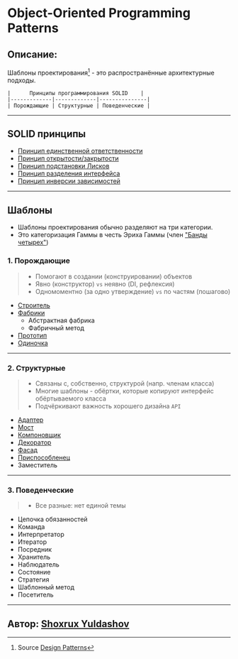 # Object-Oriented Programming Patterns

## Описание:

Шаблоны проектирования[^1] - это распространённые архитектурные подходы.

```text
|      Принципы программирования SOLID    |
|-------------|-------------|---------------|
| Порождающие | Структурные | Поведенческие |
```

---

## SOLID принципы

- [Принцип единственной ответственности](src/solid/README.md#srp)
- [Принцип открытости/закрытости](src/solid/README.md#ocp)
- [Принцип подстановки Лисков](src/solid/README.md#lsp)
- [Принцип разделения интерфейса](src/solid/README.md#isp)
- [Принцип инверсии зависимостей](src/solid/README.md#dip)

---

## Шаблоны

- Шаблоны проектирования обычно разделяют на три категории.
- Это категоризация Гаммы в честь Эриха Гаммы (член ["Банды четырех"](https://ru.wikipedia.org/wiki/Design_Patterns))

### 1. Порождающие

> - Помогают в создании (конструировании) объектов
> - Явно (конструктор) `vs` неявно (DI, рефлексия)
> - Одномоментно (за одно утверждение) `vs` по частям (пошагово)

- [Строитель](src/creational/builder/README.md)
- [Фабрики](src/creational/factories/README.md)
    - Абстрактная фабрика
    - Фабричный метод
- [Прототип](src/creational/prototype/README.md)
- [Одиночка](src/creational/singleton/README.md)

---

### 2. Структурные

> - Связаны с, собственно, структурой (напр. членам класса)
> - Многие шаблоны - обёртки, которые копируют интерфейс обёртываемого класса
> - Подчёркивают важность хорошего дизайна `API`

- [Адаптер](src/structural/adapter/README.md)
- [Мост](src/structural/bridge/README.md)
- [Компоновщик](src/structural/composite/README.md)
- [Декоратор](/src/structural/decorator/README.md)
- [Фасад](src/structural/facade/README.md)
- [Приспособленец](src/structural/flywieght/README.md)
- Заместитель

---

### 3. Поведенческие

> - Все разные: нет единой темы

- Цепочка обязанностей
- Команда
- Интерпретатор
- Итератор
- Посредник
- Хранитель
- Наблюдатель
- Состояние
- Стратегия
- Шаблонный метод
- Посетитель

---

## Автор: [Shoxrux Yuldashov](https://github.com/shyuldashov)

[^1]: Source [Design Patterns](https://www.oodesign.com/)
